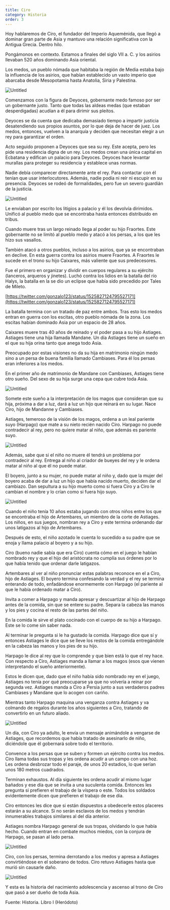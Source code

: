 ```yaml
---
title: Ciro
category: Historia
order: 3
---
```


Hoy hablaremos de Ciro, el fundador del Imperio Aqueménida, que llegó a dominar gran parte de Asia y mantuvo una relación significativa con la Antigua Grecia. Dentro hilo.

Pongámonos en contexto. Estamos a finales del siglo VII a. C. y los asirios llevaban 520 años dominando Asia oriental. 

Los medos, un pueblo nómada que habitaba la región de Media estaba bajo la influencia de los asirios, que habían establecido un vasto imperio que abarcaba desde Mesopotamia hasta Anatolia, Siria y Palestina.

![Untitled]({{site.baseurl}}/images/Ciro%2082bd0c847d524713bb9d6f276c99be22/Untitled.png)

Comenzamos con la figura de Deyoces, gobernante medo famoso por ser un gobernante justo. Tanto que todas las aldeas medas (que estaban desperdigadas) acudían a él para dirimir sus pleitos. 

Deyoces se da cuenta que dedicaba demasiado tiempo a impartir justicia desatendiendo sus propios asuntos, por lo que deja de hacer de juez. Los medos, entonces, vuelven a la anarquía y deciden que necesitan elegir a un rey para garantizar el orden. 

Acto seguido proponen a Deyoces que sea su rey. Este acepta, pero les pide una residencia digna de un rey. Los medos crean una única capital en Ecbatana y edifican un palacio para Deyoces. Deyoces hace levantar murallas para proteger su residencia y establece unas normas. 

Nadie debía comparecer directamente ante el rey. Para contactar con él tenían que usar interlocutores. Además, nadie podía ni reír ni escupir en su presencia. Deyoces se rodeó de formalidades, pero fue un severo guardián de la justicia. 

![Untitled]({{site.baseurl}}/images/Ciro%2082bd0c847d524713bb9d6f276c99be22/Untitled%201.png)

Le enviaban por escrito los litigios a palacio y él los devolvía dirimidos. Unificó al pueblo medo que se encontraba hasta entonces distribuido en tribus.

Cuando muere tras un largo reinado llega al poder su hijo Fraortes. Este gobernante no se limitó al pueblo medo y atacó a los persas, a los que les hizo sus vasallos. 

También atacó a otros pueblos, incluso a los asirios, que ya se encontraban en declive. En esta guerra contra los asirios muere Fraortes.
A Fraortes le sucede en el trono su hijo Caixares, más valiente que sus predecesores. 

Fue el primero en organizar y dividir en cuerpos regulares a su ejército (lanceros, arqueros y jinetes). Luchó contra los lidios en la batalla del río Halys, la batalla en la se dio un eclipse que había sido precedido por Tales de Mileto.

[https://twitter.com/gonzalo123/status/1525827124795527171](https://twitter.com/gonzalo123/status/1525827124795527171)

La batalla termina con un tratado de paz entre ambos. Tras esto los medos entran en guerra con los escitas, otro pueblo nómada de la zona. Los escitas habían dominado Asia por un espacio de 28 años. 

Caixares muere tras 40 años de reinado y el poder pasa a su hijo Astiages. Astiages tiene una hija llamada Mandane. Un día Astiages tiene un sueño en el que su hija orina tanto que anega todo Asia. 

Preocupado por estas visiones no da su hija en matrimonio ningún medo sino a un persa de buena familia llamado Cambiases. Para él los persas eran inferiores a los medos.

En el primer año de matrimonio de Mandane con Cambiases, Astiages tiene otro sueño. Del sexo de su hija surge una cepa que cubre toda Asia. 

![Untitled]({{site.baseurl}}/images/Ciro%2082bd0c847d524713bb9d6f276c99be22/Untitled%202.png)

Somete este sueño a la interpretación de los magos que consideran que su hija, próxima a dar a luz, dará a luz un hijo que reinará en su lugar. Nace Ciro, hijo de Mandanne y Cambiases. 

Astiages, temeroso de la visión de los magos, ordena a un leal pariente suyo (Harpago) que mate a su nieto recién nacido Ciro. Harpago no puede contradecir al rey, pero no quiere matar al niño, que además es pariente suyo. 

![Untitled]({{site.baseurl}}/images/Ciro%2082bd0c847d524713bb9d6f276c99be22/Untitled%203.png)

Además, sabe que si el niño no muere él tendrá un problema por contradecir al rey. Entrega al niño al criador de bueyes del rey y le ordena matar al niño al que él no puede matar. 

El boyero, junto a su mujer, no puede matar al niño y, dado que la mujer del boyero acaba de dar a luz un hijo que había nacido muerto, deciden dar el cambiazo. Dan sepultura a su hijo muerto como si fuera Ciro y a Ciro le cambian el nombre y lo crían como si fuera hijo suyo.

![Untitled]({{site.baseurl}}/images/Ciro%2082bd0c847d524713bb9d6f276c99be22/Untitled%204.png)

Cuando el niño tenía 10 años estaba jugando con otros niños entre los que se encontraba el hijo de Artembares, un miembro de la corte de Astiages. Los niños, en sus juegos, nombran rey a Ciro y este termina ordenando dar unos latigazos al hijo de Artembares. 

Después de esto, el niño azotado le cuenta lo sucedido a su padre que se enoja y llama palacio al boyero y a su hijo. 

Ciro (bueno nadie sabía que era Ciro) cuenta cómo en el juego le habían nombrado rey y que el hijo del aristócrata no cumplía sus órdenes por lo que había tenido que ordenar darle latigazos.

Artembares al ver al niño pronunciar estas palabras reconoce en el a Ciro, hijo de Astiages. El boyero termina confesando la verdad y el rey se termina enterando de todo, enfadándose enormemente con Harpago (el pariente al que le había ordenado matar a Ciro). 

Invita a comer a Harpago y manda apresar y descuartizar al hijo de Harpago antes de la comida, sin que se entere su padre. Separa la cabeza las manos y los pies y cocina el resto de las partes del niño. 

En la comida le sirve el plato cocinado con el cuerpo de su hijo a Harpago. Este se lo come sin saber nada. 

Al terminar le pregunta si le ha gustado la comida. Harpago dice que sí y entonces Astiages le dice que se lleve los restos de la comida entregándole en la cabeza las manos y los pies de su hijo. 

Harpago le dice al rey que lo comprende y que bien está lo que el rey hace. Con respecto a Ciro, Astiages manda a llamar a los magos (esos que vienen interpretando el sueño anteriormente). 

Estos le dicen que, dado que el niño había sido nombrado rey en el juego, Astiages no tenía por qué preocuparse ya que no volvería a reinar por segunda vez. Astiages manda a Ciro a Persia junto a sus verdaderos padres Cambiases y Mandane que lo acogen con cariño.

Mientras tanto Harpago maquina una venganza contra Astiages y va colmando de regalos durante los años siguientes a Ciro, tratando de convertirlo en un futuro aliado. 

![Untitled]({{site.baseurl}}/images/Ciro%2082bd0c847d524713bb9d6f276c99be22/Untitled%205.png)

Un día, con Ciro ya adulto, le envía un mensaje animándole a vengarse de Astiages, que recordemos que había tratado de asesinarlo de niño, diciéndole que él gobernará sobre todo el territorio.

Convence a los persas que se suben y formen un ejército contra los medos. Ciro llama todas sus tropas y les ordena acudir a un campo con una hoz. Les ordena desbrozar todo el paraje, de unos 20 estadios, lo que serían unos 180 metros cuadrados. 

Terminan exhaustos. Al día siguiente les ordena acudir al mismo lugar bañados y ese día que se invita a una suculenta comida. Entonces les pregunta si prefieren el trabajo de la víspera o este. Todos los soldados evidentemente dicen que prefieren el trabajo de ese día. 

Ciro entonces les dice que si están dispuestos a obedecerle estos placeres estarán a su alcance. Si no serán esclavos de los medos y tendrán innumerables trabajos similares al del día anterior.

Astiages nombra Harpago general de sus tropas, olvidando lo que había hecho. Cuando entran en combate muchos miedos, con la conjura de Harpago, se pasan al lado persa. 

![Untitled]({{site.baseurl}}/images/Ciro%2082bd0c847d524713bb9d6f276c99be22/Untitled%206.png)

Ciro, con los persas, termina derrotando a los medos y apresa a Astiages convirtiéndose en el soberano de todos. Ciro retuvo Astiages hasta que murió sin causarle daño.

![Untitled]({{site.baseurl}}/images/Ciro%2082bd0c847d524713bb9d6f276c99be22/Untitled%207.png)

Y esta es la historia del nacimiento adolescencia y ascenso al trono de Ciro que pasó a ser dueño de toda Asia.

Fuente: Historia. Libro I (Heródoto)